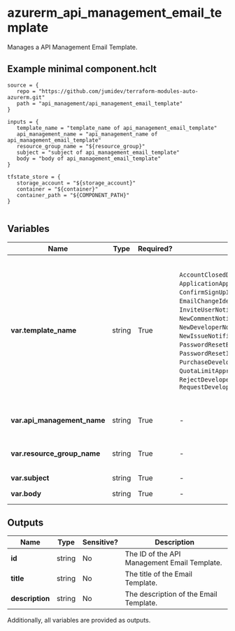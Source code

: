 # azurerm_api_management_email_template

Manages a API Management Email Template.

## Example minimal component.hclt

```hcl
source = {
   repo = "https://github.com/jumidev/terraform-modules-auto-azurerm.git" 
   path = "api_management/api_management_email_template" 
}

inputs = {
   template_name = "template_name of api_management_email_template" 
   api_management_name = "api_management_name of api_management_email_template" 
   resource_group_name = "${resource_group}" 
   subject = "subject of api_management_email_template" 
   body = "body of api_management_email_template" 
}

tfstate_store = {
   storage_account = "${storage_account}" 
   container = "${container}" 
   container_path = "${COMPONENT_PATH}" 
}


```

## Variables

| Name | Type | Required? |  possible values |  Description |
| ---- | ---- | --------- |  ----------- | ----------- |
| **var.template_name** | string | True | `AccountClosedDeveloper`, `ApplicationApprovedNotificationMessage`, `ConfirmSignUpIdentityDefault`, `EmailChangeIdentityDefault`, `InviteUserNotificationMessage`, `NewCommentNotificationMessage`, `NewDeveloperNotificationMessage`, `NewIssueNotificationMessage`, `PasswordResetByAdminNotificationMessage`, `PasswordResetIdentityDefault`, `PurchaseDeveloperNotificationMessage`, `QuotaLimitApproachingDeveloperNotificationMessage`, `RejectDeveloperNotificationMessage`, `RequestDeveloperNotificationMessage`  |  The name of the Email Template. Possible values are `AccountClosedDeveloper`, `ApplicationApprovedNotificationMessage`, `ConfirmSignUpIdentityDefault`, `EmailChangeIdentityDefault`, `InviteUserNotificationMessage`, `NewCommentNotificationMessage`, `NewDeveloperNotificationMessage`, `NewIssueNotificationMessage`, `PasswordResetByAdminNotificationMessage`, `PasswordResetIdentityDefault`, `PurchaseDeveloperNotificationMessage`, `QuotaLimitApproachingDeveloperNotificationMessage`, `RejectDeveloperNotificationMessage`, `RequestDeveloperNotificationMessage`. Changing this forces a new API Management Email Template to be created. | 
| **var.api_management_name** | string | True | -  |  The name of the API Management Service in which the Email Template should exist. Changing this forces a new API Management Email Template to be created. | 
| **var.resource_group_name** | string | True | -  |  The name of the Resource Group where the API Management Email Template should exist. Changing this forces a new API Management Email Template to be created. | 
| **var.subject** | string | True | -  |  The subject of the Email. | 
| **var.body** | string | True | -  |  The body of the Email. Its format has to be a well-formed HTML document. | 



## Outputs

| Name | Type | Sensitive? | Description |
| ---- | ---- | --------- | --------- |
| **id** | string | No  | The ID of the API Management Email Template. | 
| **title** | string | No  | The title of the Email Template. | 
| **description** | string | No  | The description of the Email Template. | 

Additionally, all variables are provided as outputs.
